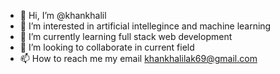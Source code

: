 - 👋 Hi, I’m @khankhalil
- 👀 I’m interested in artificial intellegince and machine learning
- 🌱 I’m currently learning full stack web development
- 💞️ I’m looking to collaborate in current field
- 📫 How to reach me my email khankhalilak69@gmail.com

<!---
khankhalil/khankhalil is a ✨ special ✨ repository because its `README.md` (this file) appears on your GitHub profile.
You can click the Preview link to take a look at your changes.
--->
